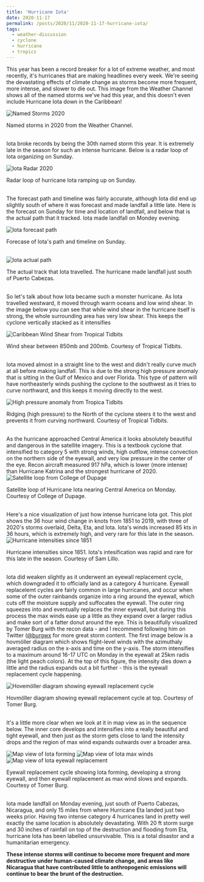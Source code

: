```yaml
---
title: 'Hurricane Iota'
date: 2020-11-17
permalink: /posts/2020/11/2020-11-17-hurricane-iota/
tags:
  - weather-discussion
  - cyclone
  - hurricane
  - tropics
---
```



This year has been a record breaker for a lot of extreme weather, and most recently, it's hurricanes that are making headlines every week. We're seeing the devastating effects of climate change as storms become more frequent, more intense, and slower to die out. 
This image from the Weather Channel shows all of the named storms we've had this year, and this doesn't even include Hurricane Iota down in the Caribbean!

![Named Storms 2020](/torimcd.github.io/images/all_named_storms2020.gif)
<figcaption>Named storms in 2020 from the Weather Channel.</figcaption><br>

Iota broke records by being the 30th named storm this year. It is extremely late in the season for such an intense hurricane. Below is a radar loop of Iota organizing on Sunday.  

![Iota Radar 2020](/torimcd.github.io/images/iota_radar.png)
<figcaption>Radar loop of hurricane Iota ramping up on Sunday.</figcaption><br>

The forecast path and timeline was fairly accurate, although Iota did end up slightly south of where it was forecast and made landfall a little late. Here is the forecast on Sunday for time and location of landfall, and below that is the actual path that it tracked. Iota made landfall on Mondey evening.


![Iota forecast path](/torimcd.github.io/images/iota_forecast.png)
<figcaption>Forecase of Iota's path and timeline on Sunday.</figcaption><br>

![Iota actual path](/torimcd.github.io/images/iota_track_actual.png)
<figcaption>The actual track that Iota travelled. The hurricane made landfall just south of Puerto Cabezas.</figcaption><br>


So let's talk about how Iota became such a monster hurricane. As Iota travelled westward, it moved through warm oceans and low wind shear. In the image below you can see that while wind shear in the hurricane itself is strong, the whole surrounding area has very low shear. This keeps the cyclone vertically stacked as it intensifies

![Caribbean Wind Shear from Tropical Tidbits](https://www.tropicaltidbits.com/analysis/models/gfs/2020111518/gfs_shear_watl_1.png)
<figcaption>Wind shear between 850mb and 200mb. Courtesy of Tropical Tidbits.</figcaption><br>

Iota moved almost in a straight line to the west and didn't really curve much at all before making landfall. This is due to the strong high pressure anomaly that is sitting in the Gulf of Mexico and over Florida. This type of pattern will have northeasterly winds pushing the cyclone to the southwest as it tries to curve northward, and this keeps it moving directly to the west.

![High pressure anomaly from Tropica Tidbits](https://www.tropicaltidbits.com/analysis/models/gfs/2020111500/gfs_z500aNorm_watl_1.png)
<figcaption>Ridging (high pressure) to the North of the cyclone steers it to the west and prevents it from curving northward. Courtesy of Tropical Tidbits.</figcaption><br>

As the hurricane approached Central America it looks absolutely beautiful and dangerous in the satellite imagery. This is a textbook cyclone that intensified to category 5 with strong winds, high outflow, intense convection on the northern side of the eyewall, and very low pressure in the center of the eye. Recon aircraft measured 917 hPa, which is lower (more intense) than Hurricane Katrina and the strongest hurricane of 2020.
![Satellite loop from College of Dupage](/torimcd.github.io/images/CODNEXLAB-GOES.gif)
<figcaption>Satellite loop of Hurricane Iota nearing Central America on Monday. Courtesy of College of Dupage.</figcaption><br>

Here's a nice visualization of just how intense hurricane Iota got. This plot shows the 36 hour wind change in knots from 1851 to 2019, with three of 2020's storms overlaid, Delta, Eta, and Iota. Iota's winds increased 85 kts in 36 hours, which is extremely high, and very rare for this late in the season.
![Hurricane intensities since 1851](/torimcd.github.io/images/intensities.png)
<figcaption>Hurricane intensities since 1851. Iota's intesification was rapid and rare for this late in the season. Courtesy of Sam Lillo.</figcaption><br>

Iota did weaken slightly as it underwent an eyewall replacement cycle, which downgraded it to officially land as a category 4 hurricane. Eyewall replacelemt cycles are fairly common in large hurricanes, and occur when some of the outer rainbands organize into a ring around the eyewall, which cuts off the moisture supply and suffocates the eyewall. The outer ring squeezes into and eventually replaces the inner eyewall, but during this process the max winds ease up a little as they expand over a larger radius and make sort of a fatter donut around the eye. This is beautifully visualized by Tomer Burg with the recon data - and I recommend following him on Twitter ([@burgwx](https://twitter.com/burgwx) for more great storm content. The first image below is a hovmöller diagram which shows flight-level winds with the azimuthaly averaged radius on the x-axis and time on the y-axis. The storm intensifies to a maximum around 16-17 UTC on Monday in the eyewall at 25km radis (the light peach colors). At the top of this figure, the intensity dies down a little and the radius expands out a bit further - this is the eyewall replacement cycle happening. 

![Hovemöller diagram showing eyewall replacement cycle](/torimcd.github.io/images/iota_hovmoller.png)
<figcaption>Hovmöller diagram showing eyewall replacement cycle at top. Courtesy of Tomer Burg.</figcaption><br>

It's a little more clear when we look at it in map view as in the sequence below. The inner core develops and intensifies into a really beautiful and tight eyewall, and then just as the storm gets close to land the intensity drops and the region of max wind expands outwards over a broader area.

![Map view of Iota forming](/torimcd.github.io/images/iota_formation.png)
![Map view of Iota max winds](/torimcd.github.io/images/iota_max_winds.png)
![Map view of Iota eyewall replacement](/torimcd.github.io/images/iota_eyewall_replacement.png)
<figcaption>Eyewall replacement cycle showing Iota forming, developing a strong eyewall, and then eyewall replacement as max wind slows and expands. Courtesy of Tomer Burg.</figcaption><br>


Iota made landfall on Monday evening, just south of Puerto Cabezas, Nicaragua, and only 15 miles from where Hurricane Eta landed just two weeks prior. Having two intense category 4 hurricanes land in pretty well exactly the same location is absolutely devastating. With 20 ft storm surge and 30 inches of rainfall on top of the destruction and flooding from Eta, hurricane Iota has been labelled unsurvivable. This is a total disastor and a humanitarian emergency. 

**These intense storms will continue to become more frequent and more destructive under human-caused climate change, and areas like Nicaragua that have contributed little to anthropogenic emissions will continue to bear the brunt of the destruction.**
